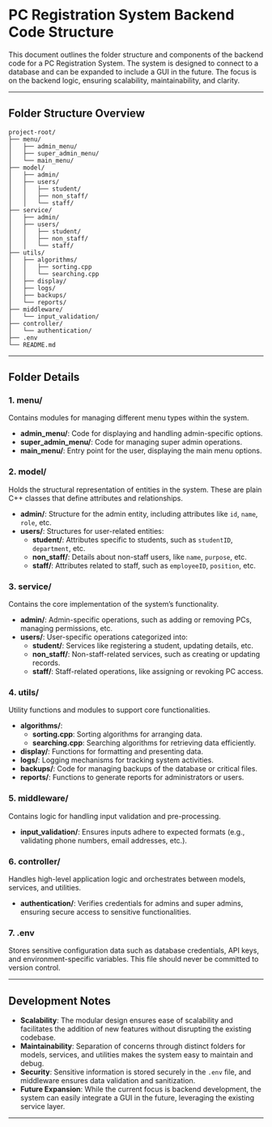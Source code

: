 # PC Registration System Backend Code Structure

This document outlines the folder structure and components of the backend code for a PC Registration System. The system is designed to connect to a database and can be expanded to include a GUI in the future. The focus is on the backend logic, ensuring scalability, maintainability, and clarity.

---

## **Folder Structure Overview**

```
project-root/
├── menu/
│   ├── admin_menu/
│   ├── super_admin_menu/
│   └── main_menu/
├── model/
│   ├── admin/
│   ├── users/
│   │   ├── student/
│   │   ├── non_staff/
│   │   └── staff/
├── service/
│   ├── admin/
│   ├── users/
│   │   ├── student/
│   │   ├── non_staff/
│   │   └── staff/
├── utils/
│   ├── algorithms/
│   │   ├── sorting.cpp
│   │   └── searching.cpp
│   ├── display/
│   ├── logs/
│   ├── backups/
│   └── reports/
├── middleware/
│   └── input_validation/
├── controller/
│   └── authentication/
├── .env
└── README.md
```

---

## **Folder Details**

### 1. **menu/**
Contains modules for managing different menu types within the system.
- **admin_menu/**: Code for displaying and handling admin-specific options.
- **super_admin_menu/**: Code for managing super admin operations.
- **main_menu/**: Entry point for the user, displaying the main menu options.

### 2. **model/**
Holds the structural representation of entities in the system. These are plain C++ classes that define attributes and relationships.
- **admin/**: Structure for the admin entity, including attributes like `id`, `name`, `role`, etc.
- **users/**: Structures for user-related entities:
  - **student/**: Attributes specific to students, such as `studentID`, `department`, etc.
  - **non_staff/**: Details about non-staff users, like `name`, `purpose`, etc.
  - **staff/**: Attributes related to staff, such as `employeeID`, `position`, etc.

### 3. **service/**
Contains the core implementation of the system’s functionality.
- **admin/**: Admin-specific operations, such as adding or removing PCs, managing permissions, etc.
- **users/**: User-specific operations categorized into:
  - **student/**: Services like registering a student, updating details, etc.
  - **non_staff/**: Non-staff-related services, such as creating or updating records.
  - **staff/**: Staff-related operations, like assigning or revoking PC access.

### 4. **utils/**
Utility functions and modules to support core functionalities.
- **algorithms/**:
  - **sorting.cpp**: Sorting algorithms for arranging data.
  - **searching.cpp**: Searching algorithms for retrieving data efficiently.
- **display/**: Functions for formatting and presenting data.
- **logs/**: Logging mechanisms for tracking system activities.
- **backups/**: Code for managing backups of the database or critical files.
- **reports/**: Functions to generate reports for administrators or users.

### 5. **middleware/**
Contains logic for handling input validation and pre-processing.
- **input_validation/**: Ensures inputs adhere to expected formats (e.g., validating phone numbers, email addresses, etc.).

### 6. **controller/**
Handles high-level application logic and orchestrates between models, services, and utilities.
- **authentication/**: Verifies credentials for admins and super admins, ensuring secure access to sensitive functionalities.

### 7. **.env**
Stores sensitive configuration data such as database credentials, API keys, and environment-specific variables. This file should never be committed to version control.

---

## **Development Notes**

- **Scalability**: The modular design ensures ease of scalability and facilitates the addition of new features without disrupting the existing codebase.
- **Maintainability**: Separation of concerns through distinct folders for models, services, and utilities makes the system easy to maintain and debug.
- **Security**: Sensitive information is stored securely in the `.env` file, and middleware ensures data validation and sanitization.
- **Future Expansion**: While the current focus is backend development, the system can easily integrate a GUI in the future, leveraging the existing service layer.

---


